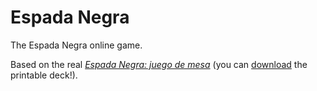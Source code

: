 # Espada Negra
The Espada Negra online game.

Based on the real [*Espada Negra: juego de mesa*](https://espadanegra.net/jdm.php) (you can [download](http://espadanegra.net/descargar.php?d=7) the printable deck!).
